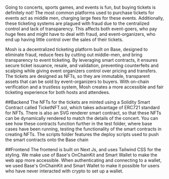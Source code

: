 Going to concerts, sports games, and events is fun, but buying tickets is definitely not! The most common platforms used to purchase tickets for events act as middle men, charging large fees for these events. Additionally, these ticketing systems are plagued with fraud due to the centralized control and lack of transparency. This affects both event-goers, who pay huge fees and might have to deal with fraud, and event-organizers, who end up having little control over the sales of their tickets.

Mosh is a decentralized ticketing platform built on Base, designed to eliminate fraud, reduce fees by cutting out middle-men, and bring transparency to event ticketing. By leveraging smart contracts, it ensures secure ticket issuance, resale, and validation, preventing counterfeits and scalping while giving event organizers control over pricing and transfers. The tickets are designed as NFTs, so they are immutable, transparent assets that can be sold by event-organizers to buyers. With on-chain verification and a trustless system, Mosh creates a more accessible and fair ticketing experience for both hosts and attendees.

##Backend
The NFTs for the tickets are minted using a Solidity Smart Contract called TicketNFT.sol, which takes advantage of ERC721 standard for NFTs. There is also an SVG renderer smart contract, so that these NFTs can be dynamically rendered to match the details of the concert. You can see how these contracts function further in the test folder, where base cases have been running, testing the functionality of the smart contracts in creating NFTs. The scripts folder features the deploy scripts used to push the smart contracts onto the Base chain

##Frontend
The frontend is built on Next Js, and uses Tailwind CSS for the styling. We make use of Base's OnChainKit  and Smart Wallet to make the web app more accessible. When authenticating and connecting to a wallet, we used Base's OnChainKit and Smart Wallet to make it possible for users who have never interacted with crypto to set up a wallet.
